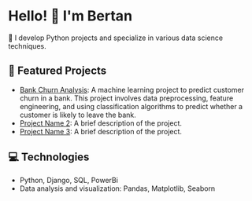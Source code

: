 # Hello! 👋 I'm Bertan

🚀 I develop Python projects and specialize in various data science techniques.

## 📌 Featured Projects
- [Bank Churn Analysis]([link](https://github.com/bertanerguc/Bank-Churn-Analysis)): A machine learning project to predict customer churn in a bank. This project involves data preprocessing, feature engineering, and using classification algorithms to predict whether a customer is likely to leave the bank.
- [Project Name 2](link): A brief description of the project.
- [Project Name 3](link): A brief description of the project.

## 💻 Technologies
- Python, Django, SQL, PowerBi
- Data analysis and visualization: Pandas, Matplotlib, Seaborn

<!---
bertanerguc/bertanerguc is a ✨ special ✨ repository because its `README.md` (this file) appears on your GitHub profile.
You can click the Preview link to take a look at your changes.
--->
